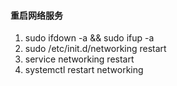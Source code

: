 #### 重启网络服务

1. sudo ifdown -a && sudo ifup -a
2. sudo /etc/init.d/networking restart
3. service networking restart
4. systemctl restart networking